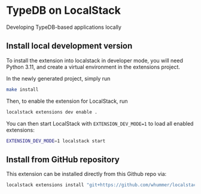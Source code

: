 TypeDB on LocalStack
===============================

Developing TypeDB-based applications locally

## Install local development version

To install the extension into localstack in developer mode, you will need Python 3.11, and create a virtual environment in the extensions project.

In the newly generated project, simply run

```bash
make install
```

Then, to enable the extension for LocalStack, run

```bash
localstack extensions dev enable .
```

You can then start LocalStack with `EXTENSION_DEV_MODE=1` to load all enabled extensions:

```bash
EXTENSION_DEV_MODE=1 localstack start
```

## Install from GitHub repository

This extension can be installed directly from this Github repo via:

```bash
localstack extensions install "git+https://github.com/whummer/localstack-utils/#egg=localstack-typedb-extension"
```
